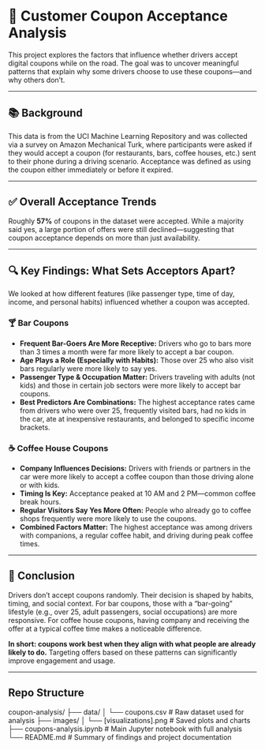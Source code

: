 # 🚗 Customer Coupon Acceptance Analysis

This project explores the factors that influence whether drivers accept digital coupons while on the road. The goal was to uncover meaningful patterns that explain why some drivers choose to use these coupons—and why others don’t.

---

## 📚 Background

This data is from the UCI Machine Learning Repository and was collected via a survey on Amazon Mechanical Turk, where participants were asked if they would accept a coupon (for restaurants, bars, coffee houses, etc.) sent to their phone during a driving scenario. Acceptance was defined as using the coupon either immediately or before it expired.

---

## ✅ Overall Acceptance Trends

Roughly **57%** of coupons in the dataset were accepted. While a majority said yes, a large portion of offers were still declined—suggesting that coupon acceptance depends on more than just availability.

---

## 🔍 Key Findings: What Sets Acceptors Apart?

We looked at how different features (like passenger type, time of day, income, and personal habits) influenced whether a coupon was accepted.

### 🍸 Bar Coupons

- **Frequent Bar-Goers Are More Receptive:** Drivers who go to bars more than 3 times a month were far more likely to accept a bar coupon.
- **Age Plays a Role (Especially with Habits):** Those over 25 who also visit bars regularly were more likely to say yes.
- **Passenger Type & Occupation Matter:** Drivers traveling with adults (not kids) and those in certain job sectors were more likely to accept bar coupons.
- **Best Predictors Are Combinations:** The highest acceptance rates came from drivers who were over 25, frequently visited bars, had no kids in the car, ate at inexpensive restaurants, and belonged to specific income brackets.

### ☕ Coffee House Coupons

- **Company Influences Decisions:** Drivers with friends or partners in the car were more likely to accept a coffee coupon than those driving alone or with kids.
- **Timing Is Key:** Acceptance peaked at 10 AM and 2 PM—common coffee break hours.
- **Regular Visitors Say Yes More Often:** People who already go to coffee shops frequently were more likely to use the coupons.
- **Combined Factors Matter:** The highest acceptance was among drivers with companions, a regular coffee habit, and driving during peak coffee times.

---

## 🧠 Conclusion

Drivers don’t accept coupons randomly. Their decision is shaped by habits, timing, and social context. For bar coupons, those with a “bar-going” lifestyle (e.g., over 25, adult passengers, social occupations) are more responsive. For coffee house coupons, having company and receiving the offer at a typical coffee time makes a noticeable difference.

**In short: coupons work best when they align with what people are already likely to do.** Targeting offers based on these patterns can significantly improve engagement and usage.

---
## Repo Structure

coupon-analysis/
├── data/
│   └── coupons.csv                   # Raw dataset used for analysis
├── images/
│   └── [visualizations].png          # Saved plots and charts
├── coupons-analysis.ipynb            # Main Jupyter notebook with full analysis
└── README.md                         # Summary of findings and project documentation


